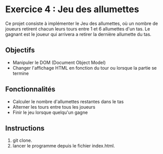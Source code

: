 # Exercice 4 : Jeu des allumettes

Ce projet consiste à implémenter le Jeu des allumettes, où un nombre de joueurs retirent chacun leurs tours entre 1 et 6 allumettes d'un tas. Le gagnant est le joueur qui arrivera a retirer la dernière allumette du tas.

## Objectifs

- Manipuler le DOM (Document Object Model)
- Changer l'affichage HTML en fonction du tour ou lorsque la partie se termine

## Fonctionnalités

- Calculer le nombre d'allumettes restantes dans le tas
- Alterner les tours entre tous les joueurs
- Finir le jeu lorsque quelqu'un gagne

## Instructions

1. git clone.
2. lancer le programme depuis le fichier index.html.